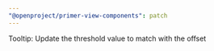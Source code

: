 ```yaml
---
"@openproject/primer-view-components": patch
---
```


Tooltip: Update the threshold value to match with the offset
